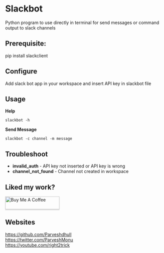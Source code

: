 # Slackbot

Python program to use directly in terminal for send messages or command output to slack channels

## Prerequisite:
pip install slackclient

## Configure
Add slack bot app in your workspace and insert API key in slackbot file

## Usage

**Help**

	slackbot -h
	
**Send Message**

	slackbot -c channel -m message

## Troubleshoot

* **invalid_auth** - API key not inserted or API key is wrong
* **channel_not_found** - Channel not created in workspace


## Liked my work?
<a href="https://www.buymeacoffee.com/parveshmonu" target="_blank"><img src="https://www.buymeacoffee.com/assets/img/custom_images/orange_img.png" alt="Buy Me A Coffee" style="height: 41px !important;width: 174px !important;box-shadow: 0px 3px 2px 0px rgba(190, 190, 190, 0.5) !important;-webkit-box-shadow: 0px 3px 2px 0px rgba(190, 190, 190, 0.5) !important;" ></a>

## Websites
https://github.com/Parveshdhull
<br />https://twitter.com/ParveshMonu
<br />https://youtube.com/right2trick
